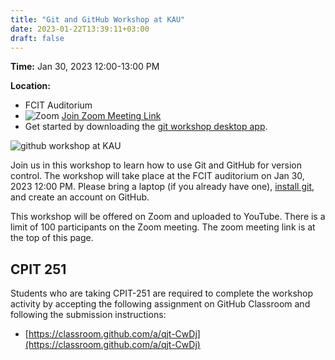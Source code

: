 ```yaml
---
title: "Git and GitHub Workshop at KAU"
date: 2023-01-22T13:39:11+03:00
draft: false
---
```


**Time:** Jan 30, 2023 12:00-13:00 PM

**Location:** 
- FCIT Auditorium 
- ![Zoom](/images/Zoom_us.svg) [Join Zoom Meeting Link](https://us06web.zoom.us/j/86074791735?pwd=eXBHU2IyRXB3WTdXWTl6eldXcXZkQT09)
- Get started by downloading the [git workshop desktop app](https://github.com/cpit251/git-it#git-it).



![github workshop at KAU](/images/github-workshop-flyer.jpg)


Join us in this workshop to learn how to use Git and GitHub for version control. The workshop will take place at the FCIT auditorium on Jan 30, 2023 12:00 PM. Please bring a laptop (if you already have one), [install git](https://gitforwindows.org/), and create an account on GitHub.

This workshop will be offered on Zoom and uploaded to YouTube. There is a limit of 100 participants on the Zoom meeting. The zoom meeting link is at the top of this page.



## CPIT 251
Students who are taking CPIT-251 are required to complete the workshop activity by
accepting the following assignment on GitHub Classroom and following the submission instructions:
- [https://classroom.github.com/a/qjt-CwDj](https://classroom.github.com/a/qjt-CwDj)
